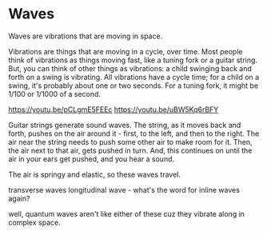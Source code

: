<!--
title: Waves
description: Explanation of Wave Physics & Mathematics
-->

Waves
=======================

Waves are vibrations that are moving in space.

Vibrations are things that are moving in a cycle, over time.  Most people think of vibrations as things moving fast, like a tuning fork or a guitar string.  But, you can think of other things as vibrations: a child swinging back and forth on a swing is vibrating.  All vibrations have a cycle time; for a child on a swing, it's probably about one or two seconds.  For a tuning fork, it might be 1/100 or 1/1000 of a second.

https://youtu.be/pCLgmE5FEEc
https://youtu.be/uBW5Kq6rBFY

Guitar strings generate sound waves.  The string, as it moves back and forth, pushes on the air around it - first, to the left, and then to the right.  The air near the string needs to push some other air to make room for it.  Then, the air next to that air, gets pushed in turn.  And, this continues on until the air in your ears get pushed, and you hear a sound.


The air is springy and elastic, so these waves travel.


transverse waves
longitudinal wave  - what's the word for inline waves again?

well, quantum waves aren't like either of these cuz they vibrate along in complex space.
